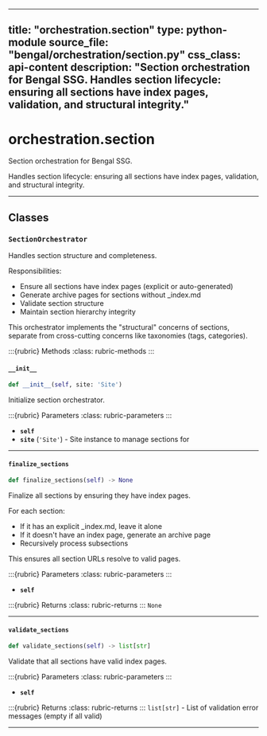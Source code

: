 
---
title: "orchestration.section"
type: python-module
source_file: "bengal/orchestration/section.py"
css_class: api-content
description: "Section orchestration for Bengal SSG.  Handles section lifecycle: ensuring all sections have index pages, validation, and structural integrity."
---

# orchestration.section

Section orchestration for Bengal SSG.

Handles section lifecycle: ensuring all sections have index pages,
validation, and structural integrity.

---

## Classes

### `SectionOrchestrator`


Handles section structure and completeness.

Responsibilities:
- Ensure all sections have index pages (explicit or auto-generated)
- Generate archive pages for sections without _index.md
- Validate section structure
- Maintain section hierarchy integrity

This orchestrator implements the "structural" concerns of sections,
separate from cross-cutting concerns like taxonomies (tags, categories).




:::{rubric} Methods
:class: rubric-methods
:::
#### `__init__`
```python
def __init__(self, site: 'Site')
```

Initialize section orchestrator.



:::{rubric} Parameters
:class: rubric-parameters
:::
- **`self`**
- **`site`** (`'Site'`) - Site instance to manage sections for





---
#### `finalize_sections`
```python
def finalize_sections(self) -> None
```

Finalize all sections by ensuring they have index pages.

For each section:
- If it has an explicit _index.md, leave it alone
- If it doesn't have an index page, generate an archive page
- Recursively process subsections

This ensures all section URLs resolve to valid pages.



:::{rubric} Parameters
:class: rubric-parameters
:::
- **`self`**

:::{rubric} Returns
:class: rubric-returns
:::
`None`




---
#### `validate_sections`
```python
def validate_sections(self) -> list[str]
```

Validate that all sections have valid index pages.



:::{rubric} Parameters
:class: rubric-parameters
:::
- **`self`**

:::{rubric} Returns
:class: rubric-returns
:::
`list[str]` - List of validation error messages (empty if all valid)




---
